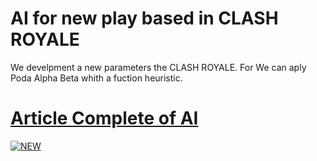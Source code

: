# AI for new play based in CLASH ROYALE
We develpment a new parameters the CLASH ROYALE.
For We can aply Poda Alpha Beta whith a fuction heuristic.
# [Article Complete of AI](https://pruebacorreoescuelaingeduco-my.sharepoint.com/:b:/g/personal/yeferson_mesa-v_mail_escuelaing_edu_co/ERoqVZA0KJlKh2W0qvSxyqgBRe0TxRJKPRE-cNpgUHrXGw?e=uSL9LE)

[![NEW](https://play-lh.googleusercontent.com/D_KblLmWmgxRo07tVpTVj1ysGhJuJ3n5Rv_FC6xO5h3E9Pwmv6v7x6kYWztqX9VsAklR "NEW")](https://play-lh.googleusercontent.com/D_KblLmWmgxRo07tVpTVj1ysGhJuJ3n5Rv_FC6xO5h3E9Pwmv6v7x6kYWztqX9VsAklR "NEW")
